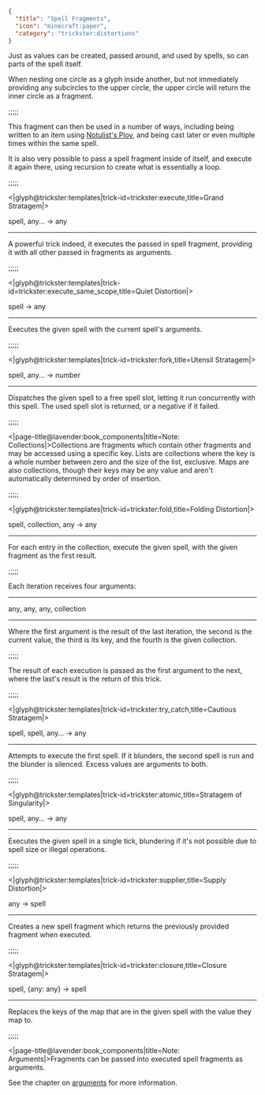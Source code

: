 ```json
{
  "title": "Spell Fragments",
  "icon": "minecraft:paper",
  "category": "trickster:distortions"
}
```

Just as values can be created, passed around, and used by spells, so can parts of the spell itself.


When nesting one circle as a glyph inside another, 
but not immediately providing any subcircles to the upper circle, 
the upper circle will return the inner circle as a fragment.

;;;;;

This fragment can then be used in a number of ways, including being written to an item using [Notulist's Ploy](^trickster:tricks/basic#4), 
and being cast later or even multiple times within the same spell.


It is also very possible to pass a spell fragment inside of itself, and execute it again there, 
using recursion to create what is essentially a loop.

;;;;;

<|glyph@trickster:templates|trick-id=trickster:execute,title=Grand Stratagem|>

spell, any... -> any

---

A powerful trick indeed, it executes the passed in spell fragment, 
providing it with all other passed in fragments as arguments.

;;;;;

<|glyph@trickster:templates|trick-id=trickster:execute_same_scope,title=Quiet Distortion|>

spell -> any

---

Executes the given spell with the current spell's arguments.

;;;;;

<|glyph@trickster:templates|trick-id=trickster:fork,title=Utensil Stratagem|>

spell, any... -> number

---

Dispatches the given spell to a free spell slot, 
letting it run concurrently with this spell. The used spell slot is returned, or a negative if it failed.

;;;;;

<|page-title@lavender:book_components|title=Note: Collections|>Collections are fragments which contain other fragments and may be accessed using a specific key. 
Lists are collections where the key is a whole number between zero and the size of the list, exclusive. 
Maps are also collections, though their keys may be any value and aren't automatically determined by order of insertion.

;;;;;

<|glyph@trickster:templates|trick-id=trickster:fold,title=Folding Distortion|>

spell, collection, any -> any

---

For each entry in the collection, execute the given spell, with the given fragment as the first result.

;;;;;

Each iteration receives four arguments:

---

any, any, any, collection

---

Where the first argument is the result of the last iteration, the second is the current value, the third is its key, 
and the fourth is the given collection.

;;;;;

The result of each execution is passed as the first argument to the next, where the last's result is the return of this trick.

;;;;;

<|glyph@trickster:templates|trick-id=trickster:try_catch,title=Cautious Stratagem|>

spell, spell, any... -> any

---

Attempts to execute the first spell. If it blunders, the second spell is run and the blunder is silenced. Excess values are arguments to both.

;;;;;

<|glyph@trickster:templates|trick-id=trickster:atomic,title=Stratagem of Singularity|>

spell, any... -> any

---

Executes the given spell in a single tick, blundering if it's not possible due to spell size or illegal operations.

;;;;;

<|glyph@trickster:templates|trick-id=trickster:supplier,title=Supply Distortion|>

any -> spell

---

Creates a new spell fragment which returns the previously provided fragment when executed.

;;;;;

<|glyph@trickster:templates|trick-id=trickster:closure,title=Closure Stratagem|>

spell, {any: any} -> spell

---

Replaces the keys of the map that are in the given spell with the value they map to.

;;;;;

<|page-title@lavender:book_components|title=Note: Arguments|>Fragments can be passed into executed spell fragments as arguments.


See the chapter on [arguments](^trickster:delusions_ingresses/arguments) for more information.
